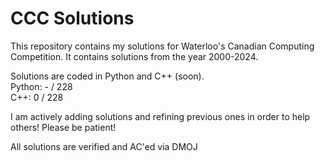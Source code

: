 # CCC Solutions

This repository contains my solutions for Waterloo's Canadian Computing Competition. It contains solutions from the year 2000-2024. <br>

Solutions are coded in Python and C++ (soon). <br>
Python: - / 228 <br>
C++: 0 / 228


I am actively adding solutions and refining previous ones in order to help others! Please be patient!

All solutions are verified and AC'ed via DMOJ
